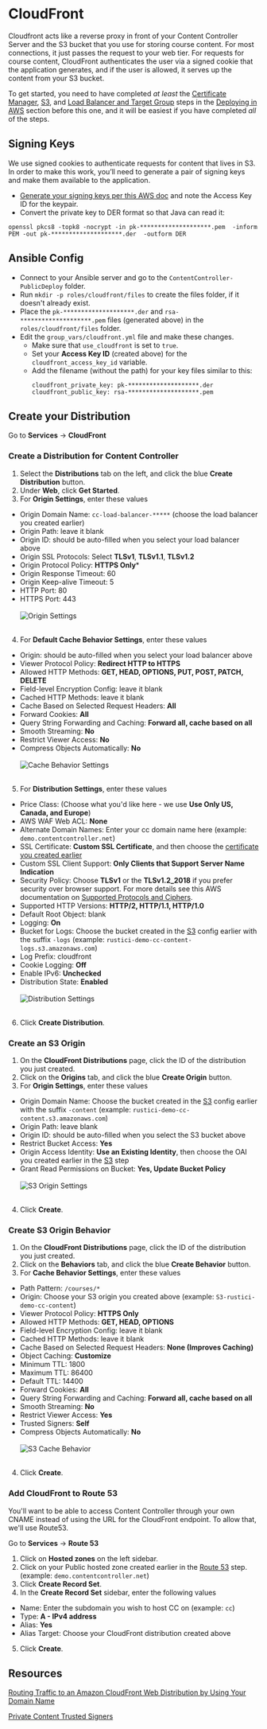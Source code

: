 # CloudFront

Cloudfront acts like a reverse proxy in front of your Content Controller Server and the S3 bucket that you use for storing course content. For most connections, it just passes the request to your web tier. For requests for course content, CloudFront authenticates the user via a signed cookie that the application generates, and if the user is allowed, it serves up the content from your S3 bucket.

To get started, you need to have completed _at least_ the [Certificate Manager](CertificateManager.md), [S3](S3.md), and [Load Balancer and Target Group](LoadBalancer.md) steps in the [Deploying in AWS](AWS.md) section before this one, and it will be easiest if you have completed _all_ of the steps.

## Signing Keys

We use signed cookies to authenticate requests for content that lives in S3.  In order to make this work, you’ll need to generate a pair of signing keys and make them available to the application.

* [Generate your signing keys per this AWS doc](http://docs.aws.amazon.com/AmazonCloudFront/latest/DeveloperGuide/private-content-trusted-signers.html) and note the Access Key ID for the keypair.
* Convert the private key to DER format so that Java can read it:
```
openssl pkcs8 -topk8 -nocrypt -in pk-********************.pem  -inform PEM -out pk-********************.der  -outform DER
```

## Ansible Config

* Connect to your Ansible server and go to the `ContentController-PublicDeploy` folder.
* Run `mkdir -p roles/cloudfront/files` to create the files folder, if it doesn't already exist.
* Place the `pk-********************.der` and `rsa-********************.pem` files (generated above) in the `roles/cloudfront/files` folder.
* Edit the `group_vars/cloudfront.yml` file and make these changes.
  * Make sure that `use_cloudfront` is set to `true`.
  * Set your **Access Key ID** (created above) for the `cloudfront_access_key_id` variable.
  * Add the filename (without the path) for your key files similar to this:
    ```
    cloudfront_private_key: pk-********************.der
    cloudfront_public_key: rsa-********************.pem
    ```

## Create your Distribution

Go to **Services** -> **CloudFront**

### Create a Distribution for Content Controller

1. Select the **Distributions** tab on the left, and click the blue **Create Distribution** button.
2. Under **Web**, click **Get Started**.
3. For **Origin Settings**, enter these values
  * Origin Domain Name: `cc-load-balancer-*****` (choose the load balancer you created earlier)
  * Origin Path: leave it blank
  * Origin ID: should be auto-filled when you select your load balancer above
  * Origin SSL Protocols: Select **TLSv1**, **TLSv1.1**, **TLSv1.2**
  * Origin Protocol Policy: **HTTPS Only***
  * Origin Response Timeout: 60
  * Origin Keep-alive Timeout: 5
  * HTTP Port: 80
  * HTTPS Port: 443
  <br><br>![Origin Settings](img/cf-origin-settings.png)<br><br>
4. For **Default Cache Behavior Settings**, enter these values
  * Origin: should be auto-filled when you select your load balancer above
  * Viewer Protocol Policy: **Redirect HTTP to HTTPS**
  * Allowed HTTP Methods: **GET, HEAD, OPTIONS, PUT, POST, PATCH, DELETE**
  * Field-level Encryption Config: leave it blank
  * Cached HTTP Methods: leave it blank
  * Cache Based on Selected Request Headers: **All**
  * Forward Cookies: **All**
  * Query String Forwarding and Caching: **Forward all, cache based on all**
  * Smooth Streaming: **No**
  * Restrict Viewer Access: **No**
  * Compress Objects Automatically: **No**
  <br><br>![Cache Behavior Settings](img/cf-cache-behavior.png)<br><br>
5. For **Distribution Settings**, enter these values
  * Price Class: (Choose what you'd like here - we use **Use Only US, Canada, and Europe**)
  * AWS WAF Web ACL: **None**
  * Alternate Domain Names: Enter your cc domain name here (example: `demo.contentcontroller.net`)
  * SSL Certificate: **Custom SSL Certificate**, and then choose the [certificate you created earlier](CertificateManager.md)
  * Custom SSL Client Support: **Only Clients that Support Server Name Indication**
  * Security Policy: Choose **TLSv1** or the **TLSv1.2_2018** if you prefer security over browser support.  For more details see this AWS documentation on [Supported Protocols and Ciphers](https://docs.aws.amazon.com/AmazonCloudFront/latest/DeveloperGuide/secure-connections-supported-viewer-protocols-ciphers.html).
  * Supported HTTP Versions: **HTTP/2, HTTP/1.1, HTTP/1.0**
  * Default Root Object: blank
  * Logging: **On**
  * Bucket for Logs: Choose the bucket created in the [S3](S3.md) config earlier with the suffix `-logs` (example: `rustici-demo-cc-content-logs.s3.amazonaws.com`)
  * Log Prefix: cloudfront
  * Cookie Logging: **Off**
  * Enable IPv6: **Unchecked**
  * Distribution State: **Enabled**
  <br><br>![Distribution Settings](img/cf-distribution-settings.png)<br><br>
6. Click **Create Distribution**.

### Create an S3 Origin

1. On the **CloudFront Distributions** page, click the ID of the distribution you just created.
2. Click on the **Origins** tab, and click the blue **Create Origin** button.
3. For **Origin Settings**, enter these values
  * Origin Domain Name: Choose the bucket created in the [S3](S3.md) config earlier with the suffix `-content` (example: `rustici-demo-cc-content.s3.amazonaws.com`)
  * Origin Path: leave blank
  * Origin ID: should be auto-filled when you select the S3 bucket above
  * Restrict Bucket Access: **Yes**
  * Origin Access Identity: **Use an Existing Identity**, then choose the OAI you created earlier in the [S3](S3.md) step
  * Grant Read Permissions on Bucket: **Yes, Update Bucket Policy**
  <br><br>![S3 Origin Settings](img/cf-s3-origin-settings.png)<br><br>
4. Click **Create**.

### Create S3 Origin Behavior

1. On the **CloudFront Distributions** page, click the ID of the distribution you just created.
2. Click on the **Behaviors** tab, and click the blue **Create Behavior** button.
3. For **Cache Behavior Settings**, enter these values
  * Path Pattern: `/courses/*`
  * Origin: Choose your S3 origin you created above (example: `S3-rustici-demo-cc-content`)
  * Viewer Protocol Policy: **HTTPS Only**
  * Allowed HTTP Methods: **GET, HEAD, OPTIONS**
  * Field-level Encryption Config: leave it blank
  * Cached HTTP Methods: leave it blank
  * Cache Based on Selected Request Headers: **None (Improves Caching)**
  * Object Caching: **Customize**
  * Minimum TTL: 1800
  * Maximum TTL: 86400
  * Default TTL: 14400
  * Forward Cookies: **All**
  * Query String Forwarding and Caching: **Forward all, cache based on all**
  * Smooth Streaming: **No**
  * Restrict Viewer Access: **Yes**
  * Trusted Signers: **Self**
  * Compress Objects Automatically: **No**
  <br><br>![S3 Cache Behavior](img/cf-s3-cache-behavior.png)<br><br>
4. Click **Create**.

### Add CloudFront to Route 53

You'll want to be able to access Content Controller through your own CNAME instead of using the URL for the CloudFront endpoint.  To allow that, we'll use Route53.

Go to **Services** -> **Route 53**

1. Click on **Hosted zones** on the left sidebar.
2. Click on your Public hosted zone created earlier in the [Route 53](Route53.md) step. (example: `demo.contentcontroller.net`)
3. Click **Create Record Set**.
4. In the **Create Record Set** sidebar, enter the following values
  * Name: Enter the subdomain you wish to host CC on (example: `cc`)
  * Type: **A - IPv4 address**
  * Alias: **Yes**
  * Alias Target: Choose your CloudFront distribution created above
5. Click **Create**.

## Resources

[Routing Traffic to an Amazon CloudFront Web Distribution by Using Your Domain Name](https://docs.aws.amazon.com/Route53/latest/DeveloperGuide/routing-to-cloudfront-distribution.html)

[Private Content Trusted Signers](http://docs.aws.amazon.com/AmazonCloudFront/latest/DeveloperGuide/private-content-trusted-signers.html)
